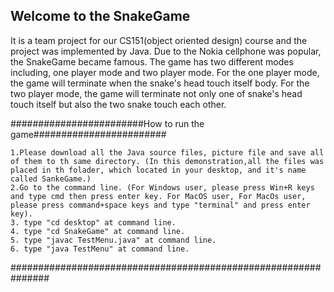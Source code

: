 ##                                           Welcome to the SnakeGame
It is a team project for our CS151(object oriented design) course and the project was implemented by Java.
Due to the Nokia cellphone was popular, the SnakeGame became famous. 
The game has two different modes including, one player mode and two player mode. 
For the one player mode, the game will terminate when the snake's head touch itself body. 
For the two player mode, the game will terminate not only one of snake's head touch itself but also the two snake touch each other.


########################How to run the game########################

    1.Please download all the Java source files, picture file and save all of them to th same directory. (In this demonstration,all the files was placed in th folader, which located in your desktop, and it's name called SankeGame.)
    2.Go to the command line. (For Windows user, please press Win+R keys and type cmd then press enter key. For MacOS user, For MacOs user, please press command+space keys and type "terminal" and press enter key).
    3. type "cd desktop" at command line.
    4. type "cd SnakeGame" at command line.
    5. type "javac TestMenu.java" at command line.
    6. type "java TestMenu" at command line.
   
###############################################################
